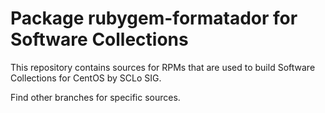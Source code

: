 # Package rubygem-formatador for Software Collections

This repository contains sources for RPMs that are used
to build Software Collections for CentOS by SCLo SIG.

Find other branches for specific sources.
